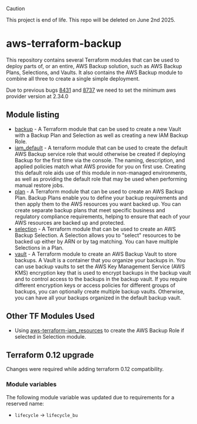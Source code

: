 > [!CAUTION]
> This project is end of life. This repo will be deleted on June 2nd 2025.

# aws-terraform-backup

This repository contains several Terraform modules that can be used to deploy parts of, or an entire, AWS Backup solution, such as AWS Backup Plans, Selections, and Vaults.  It also contains the AWS Backup module to combine all three to create a single simple deployment.

Due to previous bugs [8431](https://github.com/terraform-providers/terraform-provider-aws/issues/8431) and [8737](https://github.com/terraform-providers/terraform-provider-aws/issues/8737) we need to set the minimum aws provider version at 2.34.0

## Module listing
- [backup](./modules/backup) - A Terraform module that can be used to create a new Vault with a Backup Plan and Selection as well as creating a new IAM Backup Role.
- [iam_default](./modules/iam_default) - A terraform module that can be used to create the default AWS Backup service role that would otherwise be created if deploying Backup for the first time via the console. The naming, description, and applied policies match what AWS provide for you on first use. Creating this default role aids use of this module in non-managed environments, as well as providing the default role that may be used when performing manual restore jobs.
- [plan](./modules/plan) - A Terraform module that can be used to create an AWS Backup Plan. Backup Plans enable you to define your backup requirements and then apply them to the AWS resources you want backed up. You can create separate backup plans that meet specific business and regulatory compliance requirements, helping to ensure that each of your AWS resources are backed up and protected.
- [selection](./modules/selection) - A Terraform module that can be used to create an AWS Backup Selection. A Selection allows you to "select" resources to be backed up either by ARN or by tag matching. You can have multiple Selections in a Plan.
- [vault](./modules/vault) - A Terraform module to create an AWS Backup Vault to store backups. A Vault is a container that you organize your backups in. You can use backup vaults to set the AWS Key Management Service (AWS KMS) encryption key that is used to encrypt backups in the backup vault and to control access to the backups in the backup vault. If you require different encryption keys or access policies for different groups of backups, you can optionally create multiple backup vaults. Otherwise, you can have all your backups organized in the default backup vault.

## Other TF Modules Used
- Using [aws-terraform-iam_resources](https://github.com/rackspace-infrastructure-automation/aws-terraform-iam_resources) to create the AWS Backup Role if selected in Selection module.

## Terraform 0.12 upgrade

Changes were required while adding terraform 0.12 compatibility.

### Module variables

The following module variable was updated due to requirements for a reserved name:

- `lifecycle` -> `lifecycle_bu`  
